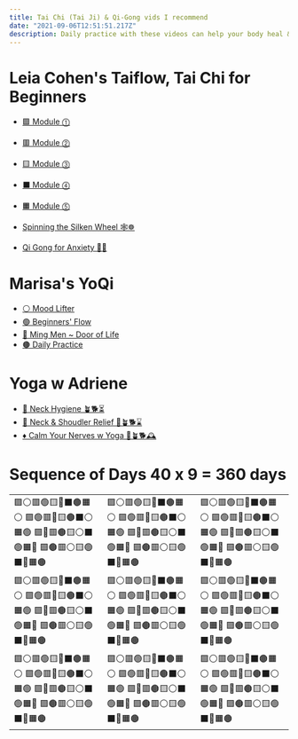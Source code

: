 ```yaml
---
title: Tai Chi (Tai Ji) & Qi-Gong vids I recommend
date: "2021-09-06T12:51:51.217Z"
description: Daily practice with these videos can help your body heal & grow stronger
---
```


# Leia Cohen's Taiflow, Tai Chi for Beginners
- [🟪 Module ⓵ ](https://www.youtube.com/watch?v=cEOS2zoyQw4)
- [🟥 Module ⓶ ](https://www.youtube.com/watch?v=enk0bOv-gF8)
- [🟨 Module ⓷ ](https://www.youtube.com/watch?v=OPcZlXYcdMA)
- [⬛️ Module ⓸ ](https://www.youtube.com/watch?v=RoIqYtiTLFI)
- [🟧 Module ⓹ ](https://www.youtube.com/watch?v=62a20CiIAlY)

- [Spinning the Silken Wheel 🕸☸️](https://www.youtube.com/watch?v=LZ2oHU-mMJI)
- [Qi Gong for Anxiety 🎱🌈](https://www.youtube.com/watch?v=ED3_i_xVd_s)


# Marisa's YoQi
- [⚪️ Mood Lifter](https://www.youtube.com/watch?v=HMbT-CPVl2k)
- [🟢 Beginners' Flow](https://www.youtube.com/watch?v=IyINAjEoTIs)
- [🔵 Ming Men ~ Door of Life](https://www.youtube.com/watch?v=8wddPSIEpvE)
- [🟤 Daily Practice](https://www.youtube.com/watch?v=nmmNWj9YtAw)

# Yoga w Adriene
- [🔶 Neck Hygiene 🪴🐕⏳](https://www.youtube.com/watch?v=X3-gKPNyrTA)
- [🔷 Neck & Shoudler Relief 🧣🪴🐕⌛️](https://www.youtube.com/watch?v=SedzswEwpPw)
- [♦️ Calm Your Nerves w Yoga 🐽🪴🐕🕰](https://www.youtube.com/watch?v=Ba0fweKUwIc)


# Sequence of Days 40 x 9 = 360 days
<table>
	<tr>

<td class="tint-1">
🟪⚪️🟥🟢🟨🔵⬛️🟤🟧⚪️
🟪🟢🟥🔵🟨🟤⬛️⚪️🟧🟢
🟪🔵🟥🟤🟨⚪️⬛️🟢🟧🔵
🟪🟤🟥⚪️🟨🟢⬛️🔵🟧🟤</td>

<td class="tint-2">
🟪⚪️🟥🟢🟨🔵⬛️🟤🟧⚪️
🟪🟢🟥🔵🟨🟤⬛️⚪️🟧🟢
🟪🔵🟥🟤🟨⚪️⬛️🟢🟧🔵
🟪🟤🟥⚪️🟨🟢⬛️🔵🟧🟤</td>

<td class="tint-3">
🟪⚪️🟥🟢🟨🔵⬛️🟤🟧⚪️
🟪🟢🟥🔵🟨🟤⬛️⚪️🟧🟢
🟪🔵🟥🟤🟨⚪️⬛️🟢🟧🔵
🟪🟤🟥⚪️🟨🟢⬛️🔵🟧🟤</td>
</tr>

<tr>
<td class="tint-4">
🟪⚪️🟥🟢🟨🔵⬛️🟤🟧⚪️
🟪🟢🟥🔵🟨🟤⬛️⚪️🟧🟢
🟪🔵🟥🟤🟨⚪️⬛️🟢🟧🔵
🟪🟤🟥⚪️🟨🟢⬛️🔵🟧🟤</td>

<td class="tint-5">
🟪⚪️🟥🟢🟨🔵⬛️🟤🟧⚪️
🟪🟢🟥🔵🟨🟤⬛️⚪️🟧🟢
🟪🔵🟥🟤🟨⚪️⬛️🟢🟧🔵
🟪🟤🟥⚪️🟨🟢⬛️🔵🟧🟤</td>

<td class="tint-6">
🟪⚪️🟥🟢🟨🔵⬛️🟤🟧⚪️
🟪🟢🟥🔵🟨🟤⬛️⚪️🟧🟢
🟪🔵🟥🟤🟨⚪️⬛️🟢🟧🔵
🟪🟤🟥⚪️🟨🟢⬛️🔵🟧🟤</td>
</tr>

<tr>
<td class="tint-7">
🟪⚪️🟥🟢🟨🔵⬛️🟤🟧⚪️
🟪🟢🟥🔵🟨🟤⬛️⚪️🟧🟢
🟪🔵🟥🟤🟨⚪️⬛️🟢🟧🔵
🟪🟤🟥⚪️🟨🟢⬛️🔵🟧🟤</td>

<td class="tint-8">
🟪⚪️🟥🟢🟨🔵⬛️🟤🟧⚪️
🟪🟢🟥🔵🟨🟤⬛️⚪️🟧🟢
🟪🔵🟥🟤🟨⚪️⬛️🟢🟧🔵
🟪🟤🟥⚪️🟨🟢⬛️🔵🟧🟤</td>

<td class="tint-9">
🟪⚪️🟥🟢🟨🔵⬛️🟤🟧⚪️
🟪🟢🟥🔵🟨🟤⬛️⚪️🟧🟢
🟪🔵🟥🟤🟨⚪️⬛️🟢🟧🔵
🟪🟤🟥⚪️🟨🟢⬛️🔵🟧🟤</td>

</tr>
</table>